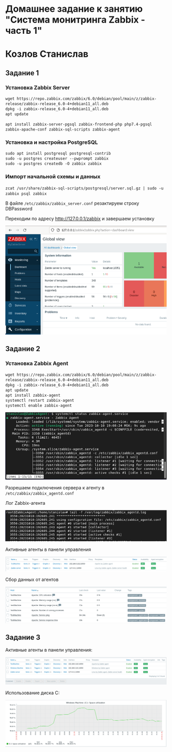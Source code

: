 # Домашнее задание к занятию "Система монитринга Zabbix - часть 1"
# Козлов Станислав

## Задание 1
### Установка Zabbix Server

```
wget https://repo.zabbix.com/zabbix/6.0/debian/pool/main/z/zabbix-release/zabbix-release_6.0-4+debian11_all.deb
dpkg -i zabbix-release_6.0-4+debian11_all.deb
apt update

apt install zabbix-server-pgsql zabbix-frontend-php php7.4-pgsql zabbix-apache-conf zabbix-sql-scripts zabbix-agent
```
### Установка и настройка PostgreSQL

```
sudo apt install postgresql postgresql-contrib
sudo -u postgres createuser --pwprompt zabbix
sudo -u postgres createdb -O zabbix zabbix
```
### Импорт начальной схемы и данных

`zcat /usr/share/zabbix-sql-scripts/postgresql/server.sql.gz | sudo -u zabbix psql zabbix`

В файле `/etc/zabbix/zabbix_server.conf` резактируем строку DBPassword

Переходим по адресу http://127.0.0.1/zabbix и завершаем установку

![Админка Zabbix](https://github.com/stkv1/zabbix-01/blob/main/img/002.PNG)

## Задание 2

### Установка Zabbix Agent

```
wget https://repo.zabbix.com/zabbix/6.0/debian/pool/main/z/zabbix-release/zabbix-release_6.0-4+debian11_all.deb
dpkg -i zabbix-release_6.0-4+debian11_all.deb 
apt update
apt install zabbix-agent
systemctl restart zabbix-agent
systemctl enable zabbix-agent
```
![Запущенный Zabbix Agent](https://github.com/stkv1/zabbix-01/blob/main/img/003.PNG)

Разрешаем подключения сервера к агенту в `/etc/zabbix/zabbix_agentd.conf`

Лог Zabbix-агента

![лог Zabbix-агента](https://github.com/stkv1/zabbix-01/blob/main/img/012.PNG)

Активные агенты в панели управления

![Активные агенты в панели управления](https://github.com/stkv1/zabbix-01/blob/main/img/006.PNG)

Сбор данных от агентов

![Данные от агентов](https://github.com/stkv1/zabbix-01/blob/main/img/013.PNG)

## Задание 3

Активные агенты в панели управления:

![Активные агенты в панели управления](https://github.com/stkv1/zabbix-01/blob/main/img/009.PNG)

Использование диска C:

![Использование диска C:](https://github.com/stkv1/zabbix-01/blob/main/img/010.PNG)